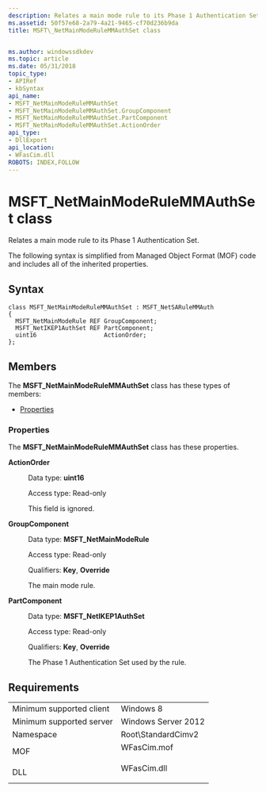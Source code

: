 ```yaml
---
description: Relates a main mode rule to its Phase 1 Authentication Set.
ms.assetid: 50f57e68-2a79-4a21-9465-cf70d236b9da
title: MSFT\_NetMainModeRuleMMAuthSet class


ms.author: windowssdkdev
ms.topic: article
ms.date: 05/31/2018
topic_type: 
- APIRef
- kbSyntax
api_name: 
- MSFT_NetMainModeRuleMMAuthSet
- MSFT_NetMainModeRuleMMAuthSet.GroupComponent
- MSFT_NetMainModeRuleMMAuthSet.PartComponent
- MSFT_NetMainModeRuleMMAuthSet.ActionOrder
api_type: 
- DllExport
api_location: 
- WFasCim.dll
ROBOTS: INDEX,FOLLOW
---
```


# MSFT\_NetMainModeRuleMMAuthSet class

Relates a main mode rule to its Phase 1 Authentication Set.

The following syntax is simplified from Managed Object Format (MOF) code and includes all of the inherited properties.

## Syntax

``` syntax
class MSFT_NetMainModeRuleMMAuthSet : MSFT_NetSARuleMMAuth
{
  MSFT_NetMainModeRule REF GroupComponent;
  MSFT_NetIKEP1AuthSet REF PartComponent;
  uint16                   ActionOrder;
};
```

## Members

The **MSFT\_NetMainModeRuleMMAuthSet** class has these types of members:

-   [Properties](#properties)

### Properties

The **MSFT\_NetMainModeRuleMMAuthSet** class has these properties.

<dl> <dt>

**ActionOrder**
</dt> <dd> <dl> <dt>

Data type: **uint16**
</dt> <dt>

Access type: Read-only
</dt> </dl>

This field is ignored.

</dd> <dt>

**GroupComponent**
</dt> <dd> <dl> <dt>

Data type: **MSFT\_NetMainModeRule**
</dt> <dt>

Access type: Read-only
</dt> <dt>

Qualifiers: **Key**, **Override**
</dt> </dl>

The main mode rule.

</dd> <dt>

**PartComponent**
</dt> <dd> <dl> <dt>

Data type: **MSFT\_NetIKEP1AuthSet**
</dt> <dt>

Access type: Read-only
</dt> <dt>

Qualifiers: **Key**, **Override**
</dt> </dl>

The Phase 1 Authentication Set used by the rule.

</dd> </dl>

## Requirements



|                                     |                                                                                        |
|-------------------------------------|----------------------------------------------------------------------------------------|
| Minimum supported client<br/> | Windows 8<br/>                                                                   |
| Minimum supported server<br/> | Windows Server 2012<br/>                                                         |
| Namespace<br/>                | Root\\StandardCimv2<br/>                                                         |
| MOF<br/>                      | <dl> <dt>WFasCim.mof</dt> </dl> |
| DLL<br/>                      | <dl> <dt>WFasCim.dll</dt> </dl> |



 

 




